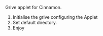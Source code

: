 Grive applet for Cinnamon.
1. Initialise the grive configuring the Applet
2. Set default directory.
3. Enjoy
